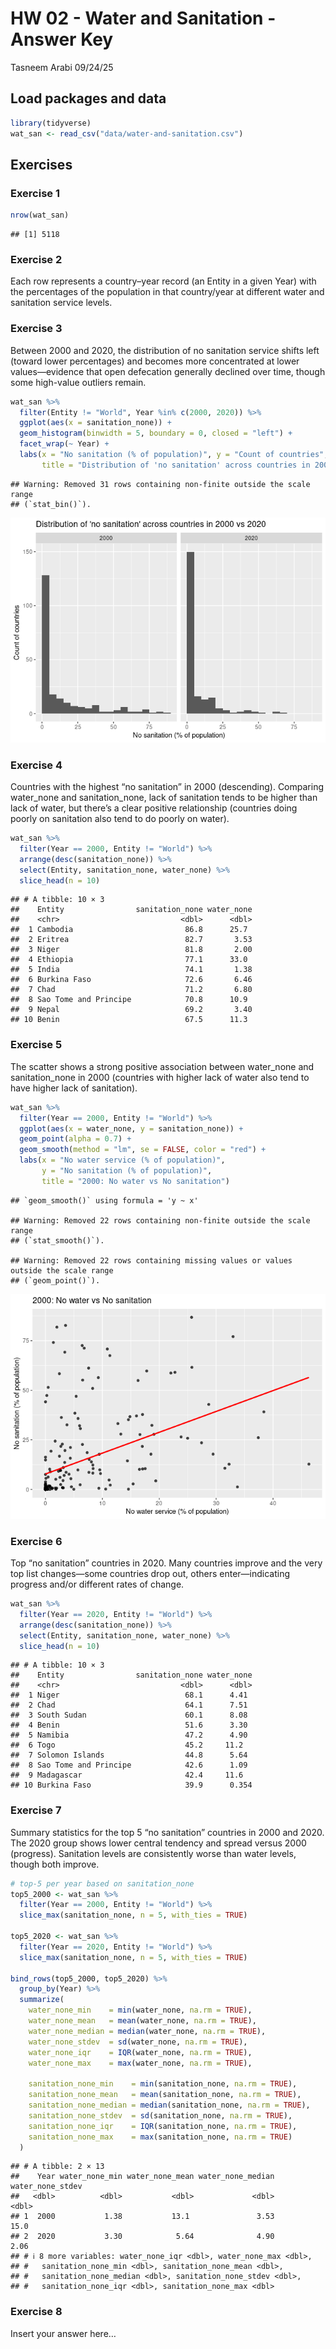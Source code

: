 HW 02 - Water and Sanitation - Answer Key
================
Tasneem Arabi
09/24/25

## Load packages and data

``` r
library(tidyverse)
wat_san <- read_csv("data/water-and-sanitation.csv")
```

## Exercises

### Exercise 1

``` r
nrow(wat_san)
```

    ## [1] 5118

### Exercise 2

Each row represents a country–year record (an Entity in a given Year)
with the percentages of the population in that country/year at different
water and sanitation service levels.

### Exercise 3

Between 2000 and 2020, the distribution of no sanitation service shifts
left (toward lower percentages) and becomes more concentrated at lower
values—evidence that open defecation generally declined over time,
though some high-value outliers remain.

``` r
wat_san %>% 
  filter(Entity != "World", Year %in% c(2000, 2020)) %>% 
  ggplot(aes(x = sanitation_none)) +
  geom_histogram(binwidth = 5, boundary = 0, closed = "left") +
  facet_wrap(~ Year) +
  labs(x = "No sanitation (% of population)", y = "Count of countries",
       title = "Distribution of 'no sanitation' across countries in 2000 vs 2020")
```

    ## Warning: Removed 31 rows containing non-finite outside the scale range
    ## (`stat_bin()`).

![](hw-02-starter_files/figure-gfm/no-sanitation-years-1.png)<!-- -->

### Exercise 4

Countries with the highest “no sanitation” in 2000 (descending).
Comparing water_none and sanitation_none, lack of sanitation tends to be
higher than lack of water, but there’s a clear positive relationship
(countries doing poorly on sanitation also tend to do poorly on water).

``` r
wat_san %>% 
  filter(Year == 2000, Entity != "World") %>% 
  arrange(desc(sanitation_none)) %>% 
  select(Entity, sanitation_none, water_none) %>% 
  slice_head(n = 10)
```

    ## # A tibble: 10 × 3
    ##    Entity                sanitation_none water_none
    ##    <chr>                           <dbl>      <dbl>
    ##  1 Cambodia                         86.8      25.7 
    ##  2 Eritrea                          82.7       3.53
    ##  3 Niger                            81.8       2.00
    ##  4 Ethiopia                         77.1      33.0 
    ##  5 India                            74.1       1.38
    ##  6 Burkina Faso                     72.6       6.46
    ##  7 Chad                             71.2       6.80
    ##  8 Sao Tome and Principe            70.8      10.9 
    ##  9 Nepal                            69.2       3.40
    ## 10 Benin                            67.5      11.3

### Exercise 5

The scatter shows a strong positive association between water_none and
sanitation_none in 2000 (countries with higher lack of water also tend
to have higher lack of sanitation).

``` r
wat_san %>% 
  filter(Year == 2000, Entity != "World") %>% 
  ggplot(aes(x = water_none, y = sanitation_none)) +
  geom_point(alpha = 0.7) +
  geom_smooth(method = "lm", se = FALSE, color = "red") +
  labs(x = "No water service (% of population)", 
       y = "No sanitation (% of population)",
       title = "2000: No water vs No sanitation")
```

    ## `geom_smooth()` using formula = 'y ~ x'

    ## Warning: Removed 22 rows containing non-finite outside the scale range
    ## (`stat_smooth()`).

    ## Warning: Removed 22 rows containing missing values or values outside the scale range
    ## (`geom_point()`).

![](hw-02-starter_files/figure-gfm/all-2000-plot-1.png)<!-- -->

### Exercise 6

Top “no sanitation” countries in 2020. Many countries improve and the
very top list changes—some countries drop out, others enter—indicating
progress and/or different rates of change.

``` r
wat_san %>% 
  filter(Year == 2020, Entity != "World") %>% 
  arrange(desc(sanitation_none)) %>% 
  select(Entity, sanitation_none, water_none) %>% 
  slice_head(n = 10)
```

    ## # A tibble: 10 × 3
    ##    Entity                sanitation_none water_none
    ##    <chr>                           <dbl>      <dbl>
    ##  1 Niger                            68.1      4.41 
    ##  2 Chad                             64.1      7.51 
    ##  3 South Sudan                      60.1      8.08 
    ##  4 Benin                            51.6      3.30 
    ##  5 Namibia                          47.2      4.90 
    ##  6 Togo                             45.2     11.2  
    ##  7 Solomon Islands                  44.8      5.64 
    ##  8 Sao Tome and Principe            42.6      1.09 
    ##  9 Madagascar                       42.4     11.6  
    ## 10 Burkina Faso                     39.9      0.354

### Exercise 7

Summary statistics for the top 5 “no sanitation” countries in 2000 and
2020. The 2020 group shows lower central tendency and spread versus 2000
(progress). Sanitation levels are consistently worse than water levels,
though both improve.

``` r
# top-5 per year based on sanitation_none
top5_2000 <- wat_san %>% 
  filter(Year == 2000, Entity != "World") %>% 
  slice_max(sanitation_none, n = 5, with_ties = TRUE)

top5_2020 <- wat_san %>% 
  filter(Year == 2020, Entity != "World") %>% 
  slice_max(sanitation_none, n = 5, with_ties = TRUE)

bind_rows(top5_2000, top5_2020) %>% 
  group_by(Year) %>% 
  summarize(
    water_none_min    = min(water_none, na.rm = TRUE),
    water_none_mean   = mean(water_none, na.rm = TRUE),
    water_none_median = median(water_none, na.rm = TRUE),
    water_none_stdev  = sd(water_none, na.rm = TRUE),
    water_none_iqr    = IQR(water_none, na.rm = TRUE),
    water_none_max    = max(water_none, na.rm = TRUE),
    
    sanitation_none_min    = min(sanitation_none, na.rm = TRUE),
    sanitation_none_mean   = mean(sanitation_none, na.rm = TRUE),
    sanitation_none_median = median(sanitation_none, na.rm = TRUE),
    sanitation_none_stdev  = sd(sanitation_none, na.rm = TRUE),
    sanitation_none_iqr    = IQR(sanitation_none, na.rm = TRUE),
    sanitation_none_max    = max(sanitation_none, na.rm = TRUE)
  )  
```

    ## # A tibble: 2 × 13
    ##    Year water_none_min water_none_mean water_none_median water_none_stdev
    ##   <dbl>          <dbl>           <dbl>             <dbl>            <dbl>
    ## 1  2000           1.38           13.1               3.53            15.0 
    ## 2  2020           3.30            5.64              4.90             2.06
    ## # ℹ 8 more variables: water_none_iqr <dbl>, water_none_max <dbl>,
    ## #   sanitation_none_min <dbl>, sanitation_none_mean <dbl>,
    ## #   sanitation_none_median <dbl>, sanitation_none_stdev <dbl>,
    ## #   sanitation_none_iqr <dbl>, sanitation_none_max <dbl>

### Exercise 8

Insert your answer here…
